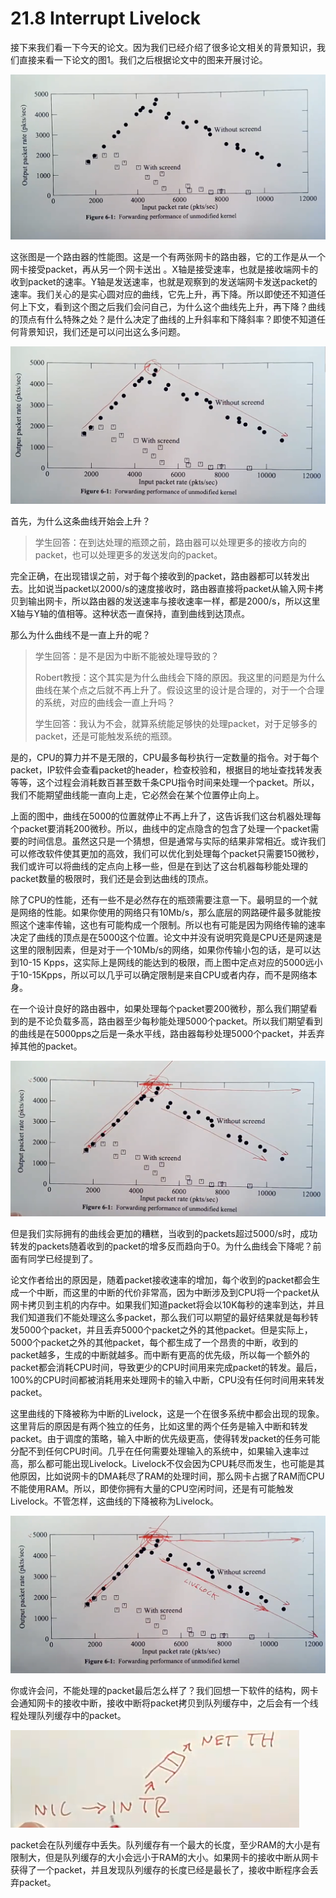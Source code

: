 # 21.8 Interrupt Livelock

接下来我们看一下今天的论文。因为我们已经介绍了很多论文相关的背景知识，我们直接来看一下论文的图1。我们之后根据论文中的图来开展讨论。

![](../.gitbook/assets/image%20%28410%29.png)

这张图是一个路由器的性能图。这是一个有两张网卡的路由器，它的工作是从一个网卡接受packet，再从另一个网卡送出 。X轴是接受速率，也就是接收端网卡的收到packet的速率。Y轴是发送速率，也就是观察到的发送端网卡发送packet的速率。我们关心的是实心圆对应的曲线，它先上升，再下降。所以即使还不知道任何上下文，看到这个图之后我们会问自己，为什么这个曲线先上升，再下降？曲线的顶点有什么特殊之处？是什么决定了曲线的上升斜率和下降斜率？即使不知道任何背景知识，我们还是可以问出这么多问题。

![](../.gitbook/assets/image%20%28375%29.png)

首先，为什么这条曲线开始会上升？

> 学生回答：在到达处理的瓶颈之前，路由器可以处理更多的接收方向的packet，也可以处理更多的发送发向的packet。

完全正确，在出现错误之前，对于每个接收到的packet，路由器都可以转发出去。比如说当packet以2000/s的速度接收时，路由器直接将packet从输入网卡拷贝到输出网卡，所以路由器的发送速率与接收速率一样，都是2000/s，所以这里X轴与Y轴的值相等。这种状态一直保持，直到曲线到达顶点。

那么为什么曲线不是一直上升的呢？

> 学生回答：是不是因为中断不能被处理导致的？
>
> Robert教授：这个其实是为什么曲线会下降的原因。我这里的问题是为什么曲线在某个点之后就不再上升了。假设这里的设计是合理的，对于一个合理的系统，对应的曲线会一直上升吗？
>
> 学生回答：我认为不会，就算系统能足够快的处理packet，对于足够多的packet，还是可能触发系统的瓶颈。

是的，CPU的算力并不是无限的，CPU最多每秒执行一定数量的指令。对于每个packet，IP软件会查看packet的header，检查校验和，根据目的地址查找转发表等等，这个过程会消耗数百甚至数千条CPU指令时间来处理一个packet。所以，我们不能期望曲线能一直向上走，它必然会在某个位置停止向上。

上面的图中，曲线在5000的位置就停止不再上升了，这告诉我们这台机器处理每个packet要消耗200微秒。所以，曲线中的定点隐含的包含了处理一个packet需要的时间信息。虽然这只是一个猜想，但是通常与实际的结果非常相近。或许我们可以修改软件使其更加的高效，我们可以优化到处理每个packet只需要150微秒，我们或许可以将曲线的定点向上移一些，但是在到达了这台机器每秒能处理的packet数量的极限时，我们还是会到达曲线的顶点。

除了CPU的性能，还有一些不是必然存在的瓶颈需要注意一下。最明显的一个就是网络的性能。如果你使用的网络只有10Mb/s，那么底层的网路硬件最多就能按照这个速率传输，这也有可能构成一个限制。所以也有可能是因为网络传输的速率决定了曲线的顶点是在5000这个位置。论文中并没有说明究竟是CPU还是网速是这里的限制因素，但是对于一个10Mb/s的网络，如果你传输小包的话，是可以达到10-15 Kpps，这实际上是网线的能达到的极限，而上图中定点对应的5000远小于10-15Kpps，所以可以几乎可以确定限制是来自CPU或者内存，而不是网络本身。

在一个设计良好的路由器中，如果处理每个packet要200微秒，那么我们期望看到的是不论负载多高，路由器至少每秒能处理5000个packet。所以我们期望看到的曲线是在5000pps之后是一条水平线，路由器每秒处理5000个packet，并丢弃掉其他的packet。

![](../.gitbook/assets/image%20%28437%29.png)

但是我们实际拥有的曲线会更加的糟糕，当收到的packets超过5000/s时，成功转发的packets随着收到的packet的增多反而趋向于0。为什么曲线会下降呢？前面有同学已经提到了。

论文作者给出的原因是，随着packet接收速率的增加，每个收到的packet都会生成一个中断，而这里的中断的代价非常高，因为中断涉及到CPU将一个packet从网卡拷贝到主机的内存中。如果我们知道packet将会以10K每秒的速率到达，并且我们知道我们不能处理这么多packet，那么我们可以期望的最好结果就是每秒转发5000个packet，并且丢弃5000个packet之外的其他packet。但是实际上，5000个packet之外的其他packet，每个都生成了一个昂贵的中断，收到的packet越多，生成的中断就越多。而中断有更高的优先级，所以每一个额外的packet都会消耗CPU时间，导致更少的CPU时间用来完成packet的转发。最后，100%的CPU时间都被消耗用来处理网卡的输入中断，CPU没有任何时间用来转发packet。

这里曲线的下降被称为中断的Livelock，这是一个在很多系统中都会出现的现象。这里背后的原因是有两个独立的任务，比如这里的两个任务是输入中断和转发packet。由于调度的策略，输入中断的优先级更高，使得转发packet的任务可能分配不到任何CPU时间。几乎在任何需要处理输入的系统中，如果输入速率过高，那么都可能出现Livelock。Livelock不仅会因为CPU耗尽而发生，也可能是其他原因，比如说网卡的DMA耗尽了RAM的处理时间，那么网卡占据了RAM而CPU不能使用RAM。所以，即使你拥有大量的CPU空闲时间，还是有可能触发Livelock。不管怎样，这曲线的下降被称为Livelock。

![](../.gitbook/assets/image%20%28420%29.png)

你或许会问，不能处理的packet最后怎么样了？我们回想一下软件的结构，网卡会通知网卡的接收中断，接收中断将packet拷贝到队列缓存中，之后会有一个线程处理队列缓存中的packet。

![](../.gitbook/assets/image%20%28442%29.png)

packet会在队列缓存中丢失。队列缓存有一个最大的长度，至少RAM的大小是有限制大，但是队列缓存的大小会远小于RAM的大小。如果网卡的接收中断从网卡获得了一个packet，并且发现队列缓存的长度已经是最长了，接收中断程序会丢弃packet。

